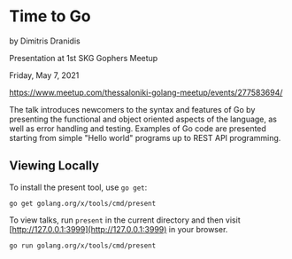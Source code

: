 # Time to Go

by Dimitris Dranidis

Presentation at 1st SKG Gophers Meetup

Friday, May 7, 2021

https://www.meetup.com/thessaloniki-golang-meetup/events/277583694/

The talk introduces newcomers to the syntax and features of Go by presenting the functional and object oriented aspects of the language, as well as error handling and testing.
Examples of Go code are presented starting from simple "Hello world" programs up to REST API programming.

## Viewing Locally

To install the present tool, use `go get`:

```
go get golang.org/x/tools/cmd/present
```

To view talks, run `present` in the current directory and then
visit [http://127.0.0.1:3999](http://127.0.0.1:3999) in your browser.

```
go run golang.org/x/tools/cmd/present
```
